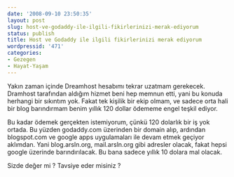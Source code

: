 ```yaml
---
date: '2008-09-10 23:50:35'
layout: post
slug: host-ve-godaddy-ile-ilgili-fikirlerinizi-merak-ediyorum
status: publish
title: Host ve Godaddy ile ilgili fikirlerinizi merak ediyorum
wordpressid: '471'
categories:
- Gezegen
- Hayat-Yaşam
---
```


Yakın zaman içinde Dreamhost hesabımı tekrar uzatmam gerekecek. Dramhost tarafından aldığım hizmet beni hep memnun etti, yani bu konuda herhangi bir sıkıntım yok. Fakat tek kişilik bir ekip olmam, ve sadece orta hali bir blog barındırmam benim yıllık 120 dollar ödememe engel teşkil ediyor.

Bu kadar ödemek gerçekten istemiyorum, çünkü 120 dolarlık bir iş yok ortada. Bu yüzden godaddy.com üzerinden bir domain alıp, ardından blogspot.com ve google apps uygulamaları ile devam etmek geçiyor aklımdan. Yani blog.arsln.org, mail.arsln.org gibi adresler olacak, fakat hepsi google üzerinde barındırılacak. Bu bana sadece yıllık 10 dolara mal olacak.

Sizde değer mi ? Tavsiye eder misiniz ?
